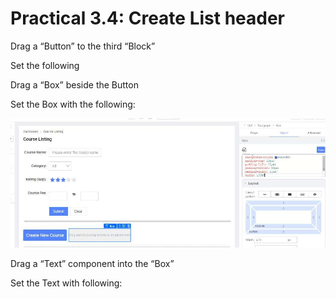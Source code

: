 # Practical 3.4: Create List header



Drag a “Button” to the third “Block”





Set the following







Drag a “Box” beside the Button





Set the Box with the following:







![Image Description](./images/image_19.jpeg)



Drag a “Text” component into the “Box”





Set the Text with following:







